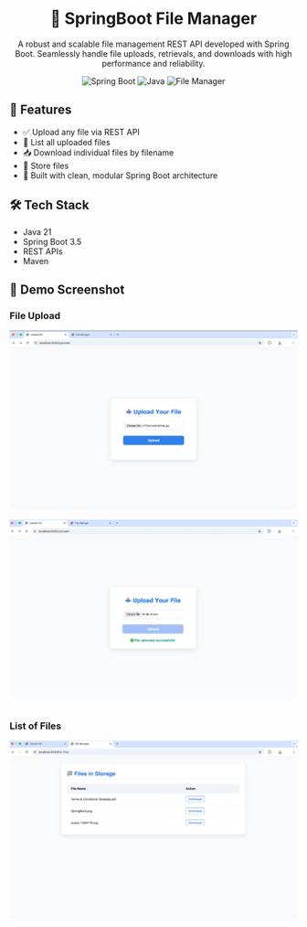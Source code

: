 <h1 align="center">📂 SpringBoot File Manager</h1>

<p align="center">
  A robust and scalable file management REST API developed with Spring Boot.
Seamlessly handle file uploads, retrievals, and downloads with high performance and reliability.
</p>

<p align="center">
  <img src="https://img.shields.io/badge/Spring%20Boot-3.5.0-6DB33F?style=for-the-badge&logo=spring&logoColor=white" alt="Spring Boot" />
  <img src="https://img.shields.io/badge/Java-21-blue?style=for-the-badge&logo=java&logoColor=white" alt="Java" />
  <img src="https://img.shields.io/badge/File%20Manager-REST%20API-orange?style=for-the-badge" alt="File Manager" />
</p>


## 🚀 Features

- ✅ Upload any file via REST API
- 📄 List all uploaded files
- 📥 Download individual files by filename
- 💾 Store files
- 🧱 Built with clean, modular Spring Boot architecture

## 🛠️ Tech Stack

- Java 21
- Spring Boot 3.5
- REST APIs
- Maven

## 📸 Demo Screenshot

<p align="center">
  <h3>File Upload</h3>
  <img src="src/main/resources/static/fileUpload.jpg"  style="margin-bottom: 15px;"/>
  <img src="src/main/resources/static/fileUploadSuccessful.jpg"  style="margin-bottom: 15px;"/>
  <h3>List of Files</h3>
  <img src="src/main/resources/static/ListOfFiles.jpg"  style="margin-bottom: 15px;"/>
</p>

